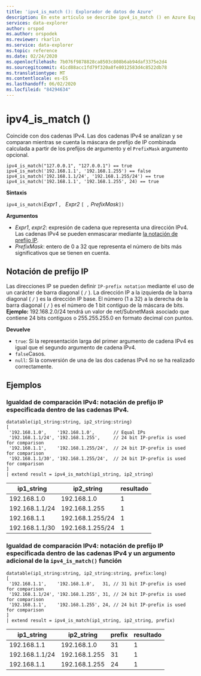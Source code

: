 ```yaml
---
title: 'ipv4_is_match (): Explorador de datos de Azure'
description: En este artículo se describe ipv4_is_match () en Azure Explorador de datos.
services: data-explorer
author: orspod
ms.author: orspodek
ms.reviewer: rkarlin
ms.service: data-explorer
ms.topic: reference
ms.date: 02/24/2020
ms.openlocfilehash: 7b076f9878828ca8503c808b6ab94daf3375e2d4
ms.sourcegitcommit: 41cd88acc1fd79f320a8fe8012583d4c8522db78
ms.translationtype: MT
ms.contentlocale: es-ES
ms.lasthandoff: 06/02/2020
ms.locfileid: "84294634"
---
```

# <a name="ipv4_is_match"></a>ipv4_is_match ()

Coincide con dos cadenas IPv4. Las dos cadenas IPv4 se analizan y se comparan mientras se cuenta la máscara de prefijo de IP combinada calculada a partir de los prefijos de argumento y el `PrefixMask` argumento opcional.

```kusto
ipv4_is_match("127.0.0.1", "127.0.0.1") == true
ipv4_is_match('192.168.1.1', '192.168.1.255') == false
ipv4_is_match('192.168.1.1/24', '192.168.1.255/24') == true
ipv4_is_match('192.168.1.1', '192.168.1.255', 24) == true
```

**Sintaxis**

`ipv4_is_match(`*Expr1* `, ` *Expr2* `[ ,` *PrefixMask*`])`

**Argumentos**

* *Expr1*, *expr2*: expresión de cadena que representa una dirección IPv4. Las cadenas IPv4 se pueden enmascarar mediante [la notación de prefijo IP](#ip-prefix-notation).
* *PrefixMask*: entero de 0 a 32 que representa el número de bits más significativos que se tienen en cuenta.

## <a name="ip-prefix-notation"></a>Notación de prefijo IP

Las direcciones IP se pueden definir `IP-prefix notation` mediante el uso de un carácter de barra diagonal ( `/` ). La dirección IP a la izquierda de la barra diagonal ( `/` ) es la dirección IP base. El número (1 a 32) a la derecha de la barra diagonal ( `/` ) es el número de 1 bit contiguo de la máscara de bits. 
**Ejemplo:** 192.168.2.0/24 tendrá un valor de net/SubnetMask asociado que contiene 24 bits contiguos o 255.255.255.0 en formato decimal con puntos.

**Devuelve**

* `true`: Si la representación larga del primer argumento de cadena IPv4 es igual que el segundo argumento de cadena IPv4.
*  `false`Casos.
* `null`: Si la conversión de una de las dos cadenas IPv4 no se ha realizado correctamente.

## <a name="examples"></a>Ejemplos

### <a name="ipv4-comparison-equality---ip-prefix-notation-specified-inside-the-ipv4-strings"></a>Igualdad de comparación IPv4: notación de prefijo IP especificada dentro de las cadenas IPv4.

<!-- csl: https://help.kusto.windows.net/Samples -->
```kusto
datatable(ip1_string:string, ip2_string:string)
[
 '192.168.1.0',    '192.168.1.0',       // Equal IPs
 '192.168.1.1/24', '192.168.1.255',     // 24 bit IP-prefix is used for comparison
 '192.168.1.1',    '192.168.1.255/24',  // 24 bit IP-prefix is used for comparison
 '192.168.1.1/30', '192.168.1.255/24',  // 24 bit IP-prefix is used for comparison
]
| extend result = ipv4_is_match(ip1_string, ip2_string)
```

|ip1_string|ip2_string|resultado|
|---|---|---|
|192.168.1.0|192.168.1.0|1|
|192.168.1.1/24|192.168.1.255|1|
|192.168.1.1|192.168.1.255/24|1|
|192.168.1.1/30|192.168.1.255/24|1|

### <a name="ipv4-comparison-equality---ip-prefix-notation-specified-inside-the-ipv4-strings-and-an-additional-argument-of-the-ipv4_is_match-function"></a>Igualdad de comparación IPv4: notación de prefijo IP especificada dentro de las cadenas IPv4 y un argumento adicional de la `ipv4_is_match()` función

<!-- csl: https://help.kusto.windows.net/Samples -->
```kusto
datatable(ip1_string:string, ip2_string:string, prefix:long)
[
 '192.168.1.1',    '192.168.1.0',   31, // 31 bit IP-prefix is used for comparison
 '192.168.1.1/24', '192.168.1.255', 31, // 24 bit IP-prefix is used for comparison
 '192.168.1.1',    '192.168.1.255', 24, // 24 bit IP-prefix is used for comparison
]
| extend result = ipv4_is_match(ip1_string, ip2_string, prefix)
```

|ip1_string|ip2_string|prefix|resultado|
|---|---|---|---|
|192.168.1.1|192.168.1.0|31|1|
|192.168.1.1/24|192.168.1.255|31|1|
|192.168.1.1|192.168.1.255|24|1|
